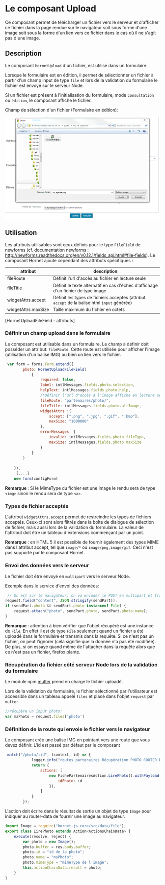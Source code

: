 # Le composant Upload

Ce composant permet de télécharger un fichier vers le serveur et d'afficher ce fichier dans la page rendue sur le navigateur soit sous forme d'une image soit sous la forme d'un lien vers ce fichier dans le cas où il ne s'agit pas d'une image.

## Description 

Le composant `HornetUpload` d'un fichier, est utilisé dans un formulaire. 

Lorsque le formulaire est en édition, il permet de sélectionner un fichier à partir d'un champ input de type `file` et lors de la validation du formulaire le fichier est envoyé sur le serveur Node.

Si un fichier est présent à l'initialisation du formulaire, mode `consultation` ou `édition`, le composant affiche le fichier.

Champ de sélection d'un fichier (Formulaire en édition):

![Champs Upload de fichier affiché](./sources/composants/upload/champ-upload.png)

## Utilisation

Les attributs utilisables sont ceux définis pour le type `FileField` de newforms (cf. documentation newforms : http://newforms.readthedocs.org/en/v0.12.1/fields_api.html#file-fields). Le composant Hornet ajoute cependant des attributs spécifiques :

| attribut                | description                                                                                    |
| ----------------------- | ---------------------------------------------------------------------------------------------- |
| fileRoute               | Définit l'url d'accès au fichier en lecture seule |
| fileTitle               | Définit le texte alternatif en cas d'échec d'affichage d'un fichier de type image |
| widgetAttrs.accept      | Définit les types de fichiers acceptés (attribut `accept` de la balise html `input` générée) |
| widgetAttrs.maxSize     | Taille maximum du fichier en octets |
[HornetUploadFileField - attributs]

### Définir un champ upload dans le formulaire

Le composant est utilisable dans un formulaire. Le champ à définir doit posséder un attribut: `fileRoute`.
Cette route est utilisée pour afficher l'image (utilisation d'un balise IMG) ou bien un lien vers le fichier.

```javascript
 var form = forms.Form.extend({
        photo: HornetUploadFileField(
            {
                required: false,
                label: intlMessages.fields.photo.selection,
                helpText: intlMessages.fields.photo.help,
                /*Définir l'url d"accès à l'image affiché en lecture seule*/
                fileRoute: "partenaires/photo/",
                fileTitle: intlMessages.fields.photo.altImage,
                widgetAttrs :{
                    accept: [".png", ".jpg", ".gif", ".bmp"],
                    maxSize: "1000000"
                },
                errorMessages: {
                    invalid: intlMessages.fields.photo.fileType,
                    maxSize: intlMessages.fields.photo.maxSize
                }
            }
        )

    }),
     [....]
    new form(configForm)
```

**Remarque** : Si le MimeType du fichier est une image le rendu sera de type `<img>` sinon le rendu sera de type `<a>`.

### Types de fichier acceptés

L'attribut `widgetAttrs.accept` permet de restreindre les types de fichiers acceptés. Ceux-ci sont alors filtrés dans la boîte de dialogue de sélection de fichier, mais aussi lors de la validation du formulaire. La valeur de l'attribut doit être un tableau d'extensions commençant par un point.

**Remarque** : en HTML 5 il est possible de fournir également des types MIME dans l'attribut accept, tel que `image/*` ou `image/png,image/gif`. Ceci n'est pas supporté par le composant Hornet.   

### Envoi des données vers le serveur

Le fichier doit être envoyé en `multipart` vers le serveur Node.

Exemple dans le service d'envoi des données:

```javascript
 // On est sur le navigateur, on va encoder le POST en multipart et transférer le corps en JSON et l'image dans un "part" séparé
request.field("content", JSON.stringify(sendPart));
if (sendPart.photo && sendPart.photo instanceof File) {
    request.attach("photo", sendPart.photo, sendPart.photo.name);
}
```

**Remarque** : attention à bien vérifier que l'objet récupéré est une instance de `File`. En effet il est de type `File` seulement quand un fichier a été uploadé dans le formulaire et transmis dans la requête.
Si ce n'est pas un fichier, on peut l'ignorer (cela signifie que la donnée n'a pas été modifiée). De plus, si on essaye quand même de l'attacher dans la requête alors que ce n'est pas un fichier, firefox plante.

### Récupération du fichier côté serveur Node lors de la validation du formulaire

Le module npm [multer](https://www.npmjs.com/package/multer) prend en charge le fichier uploadé.

Lors de la validation du formulaire, le fichier sélectionné par l'utilisateur est accessible dans un tableau appelé `files` et placé dans l'objet `request` par `multer`.

```javascript
//récupère un input photo:
var maPhoto = request.files['photo']
```

### Définition de la route qui envoie le fichier vers le navigateur

Le composant crée une balise IMG en pointant vers une route que vous devez définir. L'id est passé par défaut par le composant

```javascript
 match("/photo/:id", (context, id) => {
            logger.info("routes partenaires Récupération PHOTO ROUTER DATA", id);
            return {
                actions: [
                    new FichePartenairesAction.LirePhoto().withPayload({
                        idPhoto: id
                    }),
                ]
            }
        });
```

L'action doit écrire dans le résultat de sortie un objet de type `Image` pour indiquer au router-data de fournir une image au navigateur.

```javascript
import Image = require("hornet-js-core/src/data/file");
export class LirePhoto extends Action<ActionsChainData> {
    execute(resolve, reject) {
        var photo = new Image();
        photo.buffer = res.body.buffer; 
        photo.id = "id de la photo";
        photo.name = "maPhoto";
        photo.mimeType = "mimeType de l'image";
        this.actionChainData.result = photo;
    }
}
```